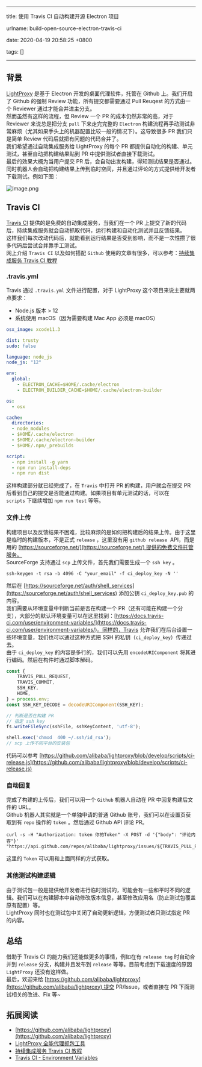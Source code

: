 
---

title: 使用 Travis CI 自动构建开源 Electron 项目

urlname: build-open-source-electron-travis-ci

date: 2020-04-19 20:58:25 +0800

tags: []

---
<a name="NAaaf"></a>
## 背景
[LightProxy](https://github.com/alibaba/lightproxy) 是基于 Electron 开发的桌面代理软件，托管在 Github 上。我们开启了 Github 的强制 Review 功能，所有提交都需要通过 Pull Reuqest 的方式由一个 Reviewer 通过才能合并进主分支。<br />
然而虽然有这样的流程，但 Review 一个 PR 的成本仍然非常的高，对于 Reviewer 来说总是把分支 `pull` 下来走完完整的 `Electron` 构建流程再手动测试非常麻烦（尤其如果手头上的机器配置比较一般的情况下）。这导致很多 PR 我们只是简单 Review 代码后就把有问题的代码合并了。<br />
我们希望通过自动集成服务给 LightProxy 的每个 PR 都提供自动化的构建、单元测试，甚至自动把构建结果贴到 PR 中提供测试者直接下载测试。<br />
最后的效果大概为当用户提交 PR 后，会自动出发构建，得知测试结果是否通过。同时机器人会自动把构建结果上传到临时空间，并且通过评论的方式提供给开发者下载测试。例如下图：

![image.png](https://cdn.nlark.com/yuque/0/2020/png/236311/1587302177272-d414cfa6-21a9-4c66-a5b5-1cd027b137af.png#align=left&display=inline&height=400&margin=%5Bobject%20Object%5D&name=image.png&originHeight=800&originWidth=1510&size=129412&status=done&style=none&width=755)
<a name="qHwFk"></a>
## Travis CI
[Travis CI](https://travis-ci.org/) 提供的是免费的自动集成服务，当我们在一个 PR 上提交了新的代码后，持续集成服务就会自动抓取代码，运行构建和自动化测试并且反馈结果。<br />
这样我们每次改动代码后，就能看到运行结果是否受到影响，而不是一次性攒了很多代码后尝试合并靠手工测试。<br />
网上介绍 `Travis CI` 以及如何搭配 `Github` 使用的文章有很多，可以参考：[持续集成服务 Travis CI 教程](http://www.ruanyifeng.com/blog/2017/12/travis_ci_tutorial.html)
<a name="dHi6L"></a>
### .travis.yml
Travis 通过 `.travis.yml` 文件进行配置，对于 LightProxy 这个项目来说主要就两点要求：<br />

- Node.js 版本 > 12
- 系统使用 macOS（因为需要构建 Mac App 必须是 macOS）



```yaml
osx_image: xcode11.3

dist: trusty
sudo: false

language: node_js
node_js: "12"

env:
  global:
    - ELECTRON_CACHE=$HOME/.cache/electron
    - ELECTRON_BUILDER_CACHE=$HOME/.cache/electron-builder

os:
  - osx

cache:
  directories:
  - node_modules
  - $HOME/.cache/electron
  - $HOME/.cache/electron-builder
  - $HOME/.npm/_prebuilds

script:
  - npm install -g yarn
  - npm run install-deps
  - npm run dist
```
这样构建部分就已经完成了，在 `Travis` 中打开 PR 的构建，用户就会在提交 PR 后看到自己的提交是否能通过构建。如果项目有单元测试的话，可以在 `scripts` 下继续增加 `npm run test` 等等。
<a name="x4DKO"></a>
### 文件上传
构建项目以及反馈结果不困难，比较麻烦的是如何把构建后的结果上传。由于这里是临时的构建版本，不是正式 `release` ，这里没有用 `github release`  API，而是用的 [https://sourceforge.net/](https://sourceforge.net/) 提供的免费文件托管服务。<br />
SourceForge 支持通过 `scp` 上传文件，首先我们需要生成一个 `ssh key` 。
```shell
ssh-keygen -t rsa -b 4096 -C "your_email" -f ci_deploy_key -N ''
```
然后在 [https://sourceforge.net/auth/shell_services](https://sourceforge.net/auth/shell_services) 添加公钥 `ci_deploy_key.pub` 的内容。<br />
我们需要从环境变量中判断当前是否在构建一个 PR（还有可能在构建一个分支），大部分的默认环境变量可以在这里找到：[https://docs.travis-ci.com/user/environment-variables/](https://docs.travis-ci.com/user/environment-variables/)。同样的，Travis 允许我们在后台设置一些环境变量，我们也可以通过这种方式把 SSH 的私钥（`ci_deploy_key`）传递过去。<br />
由于 `ci_deploy_key` 的内容是多行的，我们可以先用 `encodeURIComponent` 将其进行编码。然后在构件时通过脚本解码。
```javascript
const {
    TRAVIS_PULL_REQUEST,
    TRAVIS_COMMIT,
    SSH_KEY,
    HOME,
} = process.env;
const SSH_KEY_DECODE = decodeURIComponent(SSH_KEY);

// 判断是否在构建 PR
// 指定 ssh key
fs.writeFileSync(sshFile, sshKeyContent, 'utf-8');

shell.exec('chmod  400 ~/.ssh/id_rsa');
// scp 上传不同平台的安装包
```
代码可以参考 [https://github.com/alibaba/lightproxy/blob/develop/scripts/ci-release.js](https://github.com/alibaba/lightproxy/blob/develop/scripts/ci-release.js)
<a name="FL9uI"></a>
### 自动回复
完成了构建的上传后，我们可以用一个 `Github` 机器人自动在 PR 中回复构建后文件的 URL。<br />
Github 机器人其实就是一个单独申请的普通 Github 账号，我们可以在设置页获取到有 `repo` 操作的 `token` 。然后通过 Github API 评论 PR。
```shell
curl -s -H "Authorization: token 你的Token" -X POST -d '{"body": "评论内容"}' "https://api.github.com/repos/alibaba/lightproxy/issues/${TRAVIS_PULL_REQUEST}/comments"
```
这里的 `Token` 可以用和上面同样的方式获取。
<a name="AvaTY"></a>
### 其他测试构建逻辑
由于测试包一般是提供给开发者进行临时测试的，可能会有一些和平时不同的逻辑。我们可以在构建脚本中自动修改版本信息，甚至修改应用名（防止测试包覆盖原有配置）等。<br />
LightProxy 同时也在测试包中关闭了自动更新逻辑，方便测试者只测试指定 PR 的内容。
<a name="k1xCS"></a>
## 总结
借助于 Travis CI 的能力我们还能做更多的事情，例如在有 `release tag` 时自动合并到 `release` 分支，构建并且发布到 `release` 等等。目前考虑到下载速度的原因 `LightProxy` 还没有这样做。<br />
最后，欢迎来给 [https://github.com/alibaba/lightproxy](https://github.com/alibaba/lightproxy) 提交 PR/Issue，或者直接在 PR 下面测试相关的改进、Fix 等~
<a name="l6vBo"></a>
## 拓展阅读

- [https://github.com/alibaba/lightproxy](https://github.com/alibaba/lightproxy)
- [LightProxy 全能代理抓包工具](https://www.xcodebuild.com/2020/01/05/yuque/lightproxy/)
- [持续集成服务 Travis CI 教程](http://www.ruanyifeng.com/blog/2017/12/travis_ci_tutorial.html)
- [Travis CI - Environment Variables](https://docs.travis-ci.com/user/environment-variables/)


